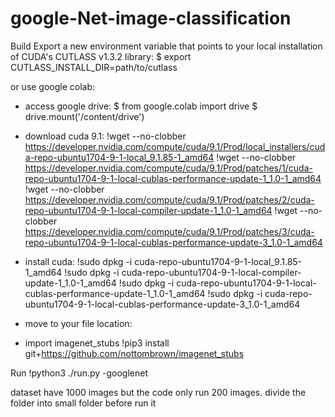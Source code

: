 # google-Net-image-classification
Build
Export a new environment variable that points to your local installation of CUDA's CUTLASS v1.3.2 library:
$ export CUTLASS_INSTALL_DIR=path/to/cutlass

or 
use google colab:

- access google drive:
$ from google.colab import drive
$ drive.mount('/content/drive')

- download cuda 9.1:
!wget --no-clobber https://developer.nvidia.com/compute/cuda/9.1/Prod/local_installers/cuda-repo-ubuntu1704-9-1-local_9.1.85-1_amd64
!wget --no-clobber https://developer.nvidia.com/compute/cuda/9.1/Prod/patches/1/cuda-repo-ubuntu1704-9-1-local-cublas-performance-update-1_1.0-1_amd64
!wget --no-clobber https://developer.nvidia.com/compute/cuda/9.1/Prod/patches/2/cuda-repo-ubuntu1704-9-1-local-compiler-update-1_1.0-1_amd64
!wget --no-clobber https://developer.nvidia.com/compute/cuda/9.1/Prod/patches/3/cuda-repo-ubuntu1704-9-1-local-cublas-performance-update-3_1.0-1_amd64

- install cuda:
!sudo dpkg -i cuda-repo-ubuntu1704-9-1-local_9.1.85-1_amd64
!sudo dpkg -i cuda-repo-ubuntu1704-9-1-local-compiler-update-1_1.0-1_amd64
!sudo dpkg -i cuda-repo-ubuntu1704-9-1-local-cublas-performance-update-1_1.0-1_amd64
!sudo dpkg -i cuda-repo-ubuntu1704-9-1-local-cublas-performance-update-3_1.0-1_amd64

- move to your file location:

- import imagenet_stubs
 !pip3 install git+https://github.com/nottombrown/imagenet_stubs

Run
!python3 ./run.py -googlenet

dataset have 1000 images but the code only run 200 images. divide the folder into small folder before run it
